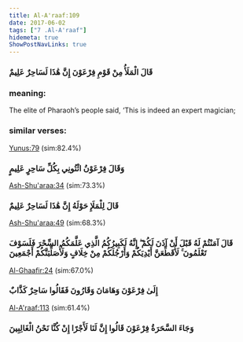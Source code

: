 ```yaml
---
title: Al-A'raaf:109
date: 2017-06-02
tags: ["7 .Al-A'raaf"]
hidemeta: true 
ShowPostNavLinks: true 
---
```

### قَالَ الْمَلَأُ مِنْ قَوْمِ فِرْعَوْنَ إِنَّ هَٰذَا لَسَاحِرٌ عَلِيمٌ
### meaning: 
The elite of Pharaoh’s people said, ‘This is indeed an expert magician;
### similar verses: 

[Yunus:79](/10/79) (sim:82.4%)

### وَقَالَ فِرْعَوْنُ ائْتُونِي بِكُلِّ سَاحِرٍ عَلِيمٍ

[Ash-Shu'araa:34](/26/34) (sim:73.3%)

### قَالَ لِلْمَلَإِ حَوْلَهُ إِنَّ هَٰذَا لَسَاحِرٌ عَلِيمٌ

[Ash-Shu'araa:49](/26/49) (sim:68.3%)

### قَالَ آمَنْتُمْ لَهُ قَبْلَ أَنْ آذَنَ لَكُمْ ۖ إِنَّهُ لَكَبِيرُكُمُ الَّذِي عَلَّمَكُمُ السِّحْرَ فَلَسَوْفَ تَعْلَمُونَ ۚ لَأُقَطِّعَنَّ أَيْدِيَكُمْ وَأَرْجُلَكُمْ مِنْ خِلَافٍ وَلَأُصَلِّبَنَّكُمْ أَجْمَعِينَ

[Al-Ghaafir:24](/40/24) (sim:67.0%)

### إِلَىٰ فِرْعَوْنَ وَهَامَانَ وَقَارُونَ فَقَالُوا سَاحِرٌ كَذَّابٌ

[Al-A'raaf:113](/7/113) (sim:61.4%)

### وَجَاءَ السَّحَرَةُ فِرْعَوْنَ قَالُوا إِنَّ لَنَا لَأَجْرًا إِنْ كُنَّا نَحْنُ الْغَالِبِينَ
